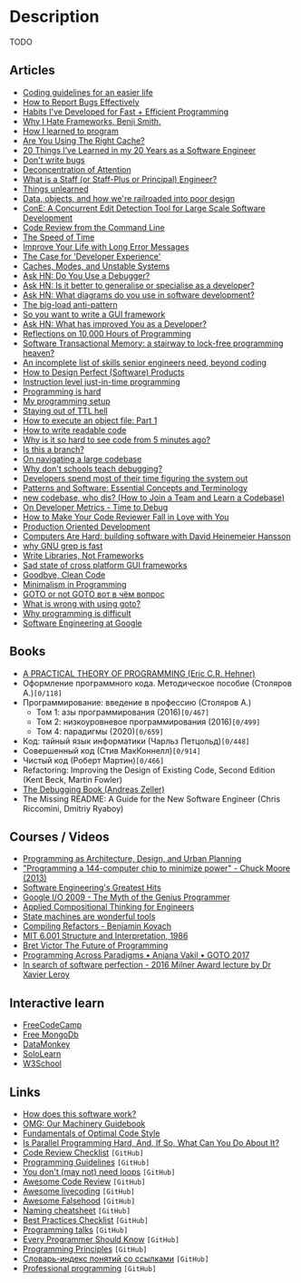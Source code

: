 # Description

TODO


## Articles

- [Coding guidelines for an easier life](https://www.mcdermottroe.com/coding-guidlines-for-an-easier-life/)
- [How to Report Bugs Effectively](https://www.chiark.greenend.org.uk/~sgtatham/bugs.html)
- [Habits I've Developed for Fast + Efficient Programming](https://cprimozic.net/blog/programming-speed-strategies/)
- [Why I Hate Frameworks, Benji Smith.](https://www.fredrikholmqvist.com/pages/why-i-hate-frameworks.html)
- [How I learned to program](https://danluu.com/learning-to-program/)
- [Are You Using The Right Cache?](https://www.lpalmieri.com/posts/caching-types-in-a-microservice-architecture/)
- [20 Things I’ve Learned in my 20 Years as a Software Engineer](https://www.simplethread.com/20-things-ive-learned-in-my-20-years-as-a-software-engineer/)
- [Don't write bugs](https://www.teamten.com/lawrence/programming/dont-write-bugs.html)
- [Deconcentration of Attention](http://deconcentration-of-attention.com/deconcentration-software.html)
- [What is a Staff (or Staff-Plus or Principal) Engineer?](https://mikemcquaid.com/2021/10/01/what-is-a-staff-plus-principal-engineer/)
- [Things unlearned](https://scattered-thoughts.net/writing/things-unlearned/)
- [Data, objects, and how we're railroaded into poor design](https://www.tedinski.com/2018/01/23/data-objects-and-being-railroaded-into-misdesign.html)
- [ConE: A Concurrent Edit Detection Tool for Large Scale Software Development](https://arxiv.org/abs/2101.06542)
- [Code Review from the Command Line](https://blog.jez.io/cli-code-review/)
- [The Speed of Time](https://www.brendangregg.com/blog/2021-09-26/the-speed-of-time.html)
- [Improve Your Life with Long Error Messages](https://blog.appsignal.com/2021/09/22/improve-your-life-with-long-error-messages.html)
- [The Case for 'Developer Experience'](https://future.a16z.com/the-case-for-developer-experience/)
- [Caches, Modes, and Unstable Systems](https://brooker.co.za/blog/2021/08/27/caches.html)
- [Ask HN: Do You Use a Debugger?](https://news.ycombinator.com/item?id=28251896)
- [Ask HN: Is it better to generalise or specialise as a developer?](https://news.ycombinator.com/item?id=27285144)
- [Ask HN: What diagrams do you use in software development?](https://news.ycombinator.com/item?id=26940593)
- [The big-load anti-pattern](https://lemire.me/blog/2021/08/21/the-big-load-anti-pattern/)
- [So you want to write a GUI framework](https://www.cmyr.net/blog/gui-framework-ingredients.html)
- [Ask HN: What has improved You as a Developer?](https://news.ycombinator.com/item?id=28085189)
- [Reflections on 10,000 Hours of Programming](https://matt-rickard.com/reflections-on-10-000-hours-of-programming/)
- [Software Transactional Memory: a stairway to lock-free programming heaven?](https://www.talhoffman.com/2021/03/22/software-transactional-memory/)
- [An incomplete list of skills senior engineers need, beyond coding](https://skamille.medium.com/an-incomplete-list-of-skills-senior-engineers-need-beyond-coding-8ed4a521b29f)
- [How to Design Perfect (Software) Products](http://hintjens.com/blog:19)
- [Instruction level just-in-time programming](https://blog.asrpo.com/jit_programming)
- [Programming is hard](https://dorinlazar.ro/2021-02-programming-is-hard/)
- [My programming setup](https://lemire.me/blog/2021/04/04/my-programming-setup/)
- [Staying out of TTL hell](https://calpaterson.com/ttl-hell.html)
- [How to execute an object file: Part 1](https://blog.cloudflare.com/how-to-execute-an-object-file-part-1/)
- [How to write readable code](http://jeremymikkola.com/posts/2021_02_02_how_to_write_readable_code.html)
- [Why is it so hard to see code from 5 minutes ago?](https://web.eecs.utk.edu/~azh/blog/yestercode.html)
- [Is this a branch?](https://bartwronski.com/2021/01/18/is-this-a-branch/)
- [On navigating a large codebase](https://blog.royalsloth.eu/posts/on-navigating-a-large-codebase/)
- [Why don't schools teach debugging?](http://danluu.com/teach-debugging/)
- [Developers spend most of their time figuring the system out](https://blog.feenk.com/developers-spend-most-of-their-time-figuri-7aj1ocjhe765vvlln8qqbuhto/)
- [Patterns and Software: Essential Concepts and Terminology](https://www.bradapp.com/docs/patterns-intro.html)
- [new codebase, who dis? (How to Join a Team and Learn a Codebase)](https://www.samueltaylor.org/articles/how-to-learn-a-codebase.html)
- [On Developer Metrics - Time to Debug](https://samsaccone.com/posts/time-to-debug.html)
- [How to Make Your Code Reviewer Fall in Love with You](https://mtlynch.io/code-review-love/)
- [Production Oriented Development](https://paulosman.me/2019/12/30/production-oriented-development/)
- [Computers Are Hard: building software with David Heinemeier Hansson](https://medium.com/computers-are-hard/computers-are-hard-building-software-with-david-heinemeier-hansson-c9025cdf225e)
- [why GNU grep is fast](https://lists.freebsd.org/pipermail/freebsd-current/2010-August/019310.html)
- [Write Libraries, Not Frameworks](https://www.brandons.me/blog/libraries-not-frameworks)
- [Sad state of cross platform GUI frameworks](https://blog.royalsloth.eu/posts/sad-state-of-cross-platform-gui-frameworks/)
- [Goodbye, Clean Code](https://overreacted.io/goodbye-clean-code/)
- [Minimalism in Programming](https://pointersgonewild.com/2018/02/18/minimalism-in-programming/)
- [GOTO or not GOTO вот в чём вопрос](https://habr.com/ru/post/271131/)
- [What is wrong with using goto?](https://stackoverflow.com/questions/3517726/what-is-wrong-with-using-goto)
- [Why programming is difficult](https://joearms.github.io/published/2014-02-07-why-programming-is-difficult.html)
- [Software Engineering at Google](https://arxiv.org/abs/1702.01715)


## Books

- [A PRACTICAL THEORY OF PROGRAMMING (Eric C.R. Hehner)](http://www.cs.toronto.edu/~hehner/aPToP/)
- Оформление программного кода. Методическое пособие (Столяров А.)`[0/118]`
- Программирование: введение в профессию (Столяров А.)
  - Том 1: азы программирования (2016)`[0/467]`
  - Том 2: низкоуровневое программирования (2016)`[0/499]`
  - Том 4: парадигмы (2020)`[0/659]`
- Код: тайный язык информатики (Чарльз Петцольд)`[0/448]`
- Совершенный код (Стив МакКоннелл)`[0/914]`
- Чистый код (Роберт Мартин)`[0/466]`
- Refactoring: Improving the Design of Existing Code, Second Edition (Kent Beck, Martin Fowler)
- [The Debugging Book (Andreas Zeller)](https://www.debuggingbook.org/)
- The Missing README: A Guide for the New Software Engineer (Chris Riccomini, Dmitriy Ryaboy)


## Courses / Videos

- [Programming as Architecture, Design, and Urban Planning](https://youtu.be/B2JF2eAbQWo)
- ["Programming a 144-computer chip to minimize power" - Chuck Moore (2013)](https://youtu.be/0PclgBd6_Zs)
- [Software Engineering's Greatest Hits](https://youtu.be/HrVtA-ue-x0)
- [Google I/O 2009 - The Myth of the Genius Programmer](https://youtu.be/0SARbwvhupQ)
- [Applied Compositional Thinking for Engineers](https://applied-compositional-thinking.engineering/lectures/)
- [State machines are wonderful tools](https://nullprogram.com/blog/2020/12/31/)
- [Compiling Refactors - Benjamin Kovach](https://youtu.be/bs3zY9ZIZv0)
- [MIT 6.001 Structure and Interpretation, 1986](https://youtube.com/playlist?list=PLE18841CABEA24090)
- [Bret Victor The Future of Programming](https://youtu.be/8pTEmbeENF4)
- [Programming Across Paradigms • Anjana Vakil • GOTO 2017](https://youtu.be/Pg3UeB-5FdA)
- [In search of software perfection - 2016 Milner Award lecture by Dr Xavier Leroy](https://youtu.be/lAU5hx_3xRc)


## Interactive learn

- [FreeCodeCamp](https://www.freecodecamp.org/learn/)
- [Free MongoDb](https://university.mongodb.com/)
- [DataMonkey](http://datamonkey.pro/)
- [SoloLearn](https://www.sololearn.com/)
- [W3School](https://www.w3schools.com/)


## Links

- [How does this software work?](https://adrian.geek.nz/docs.html)
- [OMG: Our Machinery Guidebook](https://ourmachinery.com/files/guidebook.md.html)
- [Fundamentals of Optimal Code Style](https://optimal-codestyle.github.io/)
- [Is Parallel Programming Hard, And, If So, What Can You Do About It?](https://mirrors.edge.kernel.org/pub/linux/kernel/people/paulmck/perfbook/perfbook.html)
- [Code Review Checklist](https://github.com/mgreiler/code-review-checklist) `[GitHub]`
- [Programming Guidelines](https://github.com/guettli/programming-guidelines) `[GitHub]`
- [You don't (may not) need loops](https://github.com/you-dont-need/You-Dont-Need-Loops) `[GitHub]`
- [Awesome Code Review](https://github.com/joho/awesome-code-review) `[GitHub]`
- [Awesome livecoding](https://github.com/toplap/awesome-livecoding) `[GitHub]`
- [Awesome Falsehood](https://github.com/kdeldycke/awesome-falsehood) `[GitHub]`
- [Naming cheatsheet](https://github.com/kettanaito/naming-cheatsheet) `[GitHub]`
- [Best Practices Checklist](https://github.com/palash25/best-practices-checklist) `[GitHub]`
- [Programming talks](https://github.com/hellerve/programming-talks) `[GitHub]`
- [Every Programmer Should Know](https://github.com/mtdvio/every-programmer-should-know) `[GitHub]`
- [Programming Principles](https://github.com/webpro/programming-principles) `[GitHub]`
- [Словарь-индекс понятий со ссылками](https://github.com/HowProgrammingWorks/Dictionary) `[GitHub]`
- [Professional programming](https://github.com/charlax/professional-programming) `[GitHub]`
